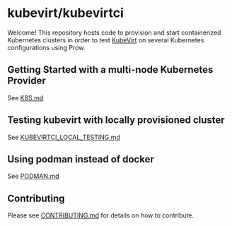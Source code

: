 # kubevirt/kubevirtci

Welcome! This repository hosts code to provision and start containerized Kubernetes clusters in order to test [KubeVirt](https://github.com/kubevirt/kubevirt) on several Kubernetes configurations using Prow.

## Getting Started with a multi-node Kubernetes Provider

See [K8S.md](K8S.md)

## Testing kubevirt with locally provisioned cluster

See [KUBEVIRTCI_LOCAL_TESTING.md](KUBEVIRTCI_LOCAL_TESTING.md)

## Using podman instead of docker

See [PODMAN.md](PODMAN.md)

## Contributing

Please see [CONTRIBUTING.md](CONTRIBUTING.md) for details on how to contribute. 
